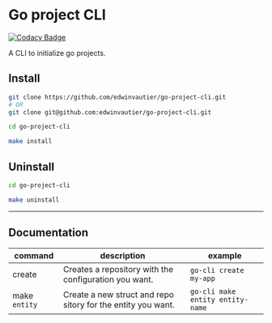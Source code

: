 # Go project CLI

[![Codacy Badge](https://api.codacy.com/project/badge/Grade/e7702b31c8da4367b4dd9a193a92dcd7)](https://app.codacy.com/manual/edwin.vautier/go-project-cli?utm_source=github.com&utm_medium=referral&utm_content=edwinvautier/go-project-cli&utm_campaign=Badge_Grade_Dashboard)

A CLI to initialize go projects.

## Install

```sh
git clone https://github.com/edwinvautier/go-project-cli.git
# OR
git clone git@github.com:edwinvautier/go-project-cli.git

cd go-project-cli

make install
```

## Uninstall

```sh
cd go-project-cli

make uninstall
```

* * *

## Documentation

| command       | description                                                   | example                          |
| ------------- | ------------------------------------------------------------- | -------------------------------- |
| create        | Creates a repository with the configuration you want.         | `go-cli create my-app`           |
| make `entity` | Create a new struct and repo  sitory for the entity you want. | `go-cli make entity entity-name` |
